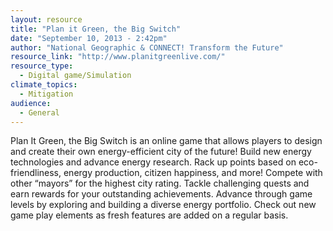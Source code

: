 ```yaml
---
layout: resource
title: "Plan it Green, the Big Switch"
date: "September 10, 2013 - 2:42pm"
author: "National Geographic & CONNECT! Transform the Future"
resource_link: "http://www.planitgreenlive.com/"
resource_type:
  - Digital game/Simulation
climate_topics:
  - Mitigation
audience:
  - General
---
```


Plan It Green, the Big Switch is an online game that allows players to design and create their own energy-efficient city of the future! Build new energy technologies and advance energy research. Rack up points based on eco-friendliness, energy production, citizen happiness, and more! Compete with other “mayors” for the highest city rating. Tackle challenging quests and earn rewards for your outstanding achievements. Advance through game levels by exploring and building a diverse energy portfolio. Check out new game play elements as fresh features are added on a regular basis.